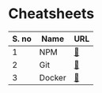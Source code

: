 # Cheatsheets

| S. no | Name   | URL                                                                 |
| ----- | ------ | ------------------------------------------------------------------- |
| 1     | NPM    | [🔗](https://github.com/ehsaanqazi/Cheatsheets/blob/main/npm.md)    |
| 2     | Git    | [🔗](https://github.com/ehsaanqazi/Cheatsheets/blob/main/git.md)    |
| 3     | Docker | [🔗](https://github.com/ehsaanqazi/Cheatsheets/blob/main/docker.md) |
